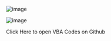 

![image](https://github.com/user-attachments/assets/553306c8-c0ed-4cca-bdb4-41deae1a57d5)


![image](https://github.com/user-attachments/assets/339a412b-4268-4fa2-8caa-01896056230a)

Click Here to open VBA Codes on Github

